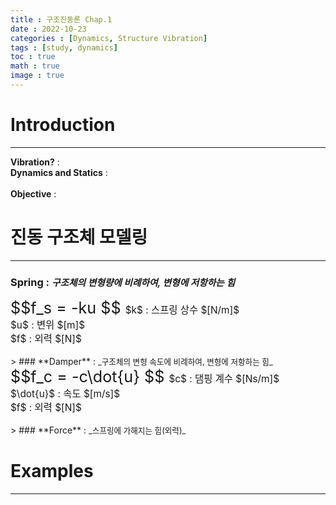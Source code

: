 ```yaml
---
title : 구조진동론 Chap.1
date : 2022-10-23
categories : [Dynamics, Structure Vibration]
tags : [study, dynamics]
toc : true
math : true
image : true
---
```


# Introduction
---

> 
**Vibration?** :
<br>
**Dynamics and Statics** :  
<br>
**Objective** :


# 진동 구조체 모델링
---

>
### **Spring** :  <span style='font-size:90%'>_구조체의 변형량에 비례하여, 변형에 저항하는 힘_</span>

<div class = 'text-center'>
    <span style="font-size:180%">
        $$f_s = -ku $$ </span>
    <span style='font-size:110%'>
        $k$ : 스프링 상수 $[N/m]$ <br>
        $u$ : 변위 $[m]$ <br>
        $f$ : 외력 $[N]$ <br>
    </span>
</div>
<!-- ![spring](https://user-images.githubusercontent.com/97388110/197399618-7c0462cc-66d8-41ee-8801-806ee54f4e8f.png){: width="80%" height="80%"} -->
<br>
>
### **Damper** : <span style='font-size:90%'>_구조체의 변형 속도에 비례하여, 변형에 저항하는 힘_</span>

<div class = 'text-center'>
    <span style="font-size:180%">
        $$f_c = -c\dot{u} $$ </span>
    <span style='font-size:110%'>
        $c$ : 댐핑 계수 $[Ns/m]$ <br>
        $\dot{u}$ : 속도 $[m/s]$ <br>
        $f$ : 외력 $[N]$ <br>
    </span>
</div>

<br>
>
### **Force** : <span style='font-size:90%'>_스프링에 가해지는 힘(외력)_</span>

# Examples
---